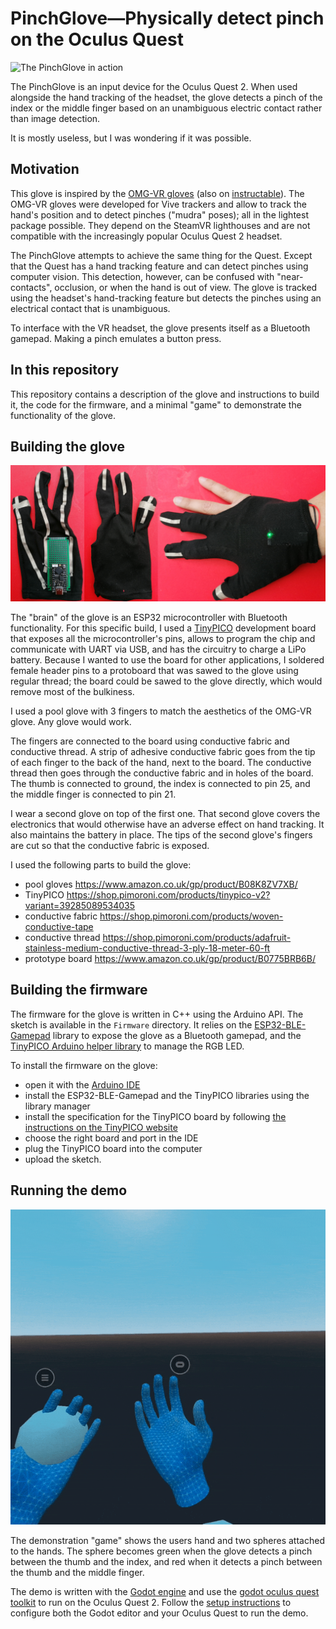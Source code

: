 PinchGlove—Physically detect pinch on the Oculus Quest
======================================================

![The PinchGlove in action](Assets/gloves.gif)

The PinchGlove is an input device for the Oculus Quest 2. When used alongside the hand tracking of the headset, the glove detects a pinch of the index or the middle finger based on an unambiguous electric contact rather than image detection.

It is mostly useless, but I was wondering if it was possible.

## Motivation

This glove is inspired by the [OMG-VR gloves](https://arxiv.org/abs/1901.03532) (also on [instructable](https://www.instructables.com/Etextile-VR-Gloves-for-Vive-Tracker/)). The OMG-VR gloves were developed for Vive trackers and allow to track the hand's position and to detect pinches ("mudra" poses); all in the lightest package possible. They depend on the SteamVR lighthouses and are not compatible with the increasingly popular Oculus Quest 2 headset.

The PinchGlove attempts to achieve the same thing for the Quest. Except that the Quest has a hand tracking feature and can detect pinches using computer vision. This detection, however, can be confused with "near-contacts", occlusion, or when the hand is out of view. The glove is tracked using the headset's hand-tracking feature but detects the pinches using an electrical contact that is unambiguous.

To interface with the VR headset, the glove presents itself as a Bluetooth gamepad. Making a pinch emulates a button press.

## In this repository

This repository contains a description of the glove and instructions to build it, the code for the firmware, and a minimal "game" to demonstrate the functionality of the glove.

## Building the glove

![The PinchGlove seen without the second glove from the back and from the palm, and with the second glove](Assets/hand_composition.png)

The "brain" of the glove is an ESP32 microcontroller with Bluetooth functionality. For this specific build, I used a [TinyPICO](https://www.tinypico.com/) development board that exposes all the microcontroller's pins, allows to program the chip and communicate with UART via USB, and has the circuitry to charge a LiPo battery. Because I wanted to use the board for other applications, I soldered female header pins to a protoboard that was sawed to the glove using regular thread; the board could be sawed to the glove directly, which would remove most of the bulkiness.

I used a pool glove with 3 fingers to match the aesthetics of the OMG-VR glove. Any glove would work.

The fingers are connected to the board using conductive fabric and conductive thread. A strip of adhesive conductive fabric goes from the tip of each finger to the back of the hand, next to the board. The conductive thread then goes through the conductive fabric and in holes of the board. The thumb is connected to ground, the index is connected to pin 25, and the middle finger is connected to pin 21.

I wear a second glove on top of the first one. That second glove covers the electronics that would otherwise have an adverse effect on hand tracking. It also maintains the battery in place. The tips of the second glove's fingers are cut so that the conductive fabric is exposed.

I used the following parts to build the glove:

* pool gloves <https://www.amazon.co.uk/gp/product/B08K8ZV7XB/>
* TinyPICO <https://shop.pimoroni.com/products/tinypico-v2?variant=39285089534035>
* conductive fabric <https://shop.pimoroni.com/products/woven-conductive-tape>
* conductive thread <https://shop.pimoroni.com/products/adafruit-stainless-medium-conductive-thread-3-ply-18-meter-60-ft>
* prototype board <https://www.amazon.co.uk/gp/product/B0775BRB6B/>

## Building the firmware

The firmware for the glove is written in C++ using the Arduino API. The sketch is available in the `Firmware` directory. It relies on the [ESP32-BLE-Gamepad](https://github.com/lemmingDev/ESP32-BLE-Gamepad) library to expose the glove as a Bluetooth gamepad, and the [TinyPICO Arduino helper library](https://www.tinypico.com/code-examples) to manage the RGB LED.

To install the firmware on the glove:

* open it with the [Arduino IDE](https://www.arduino.cc/en/software)
* install the ESP32-BLE-Gamepad and the TinyPICO libraries using the library manager
* install the specification for the TinyPICO board by following [the instructions on the TinyPICO website](https://www.tinypico.com/gettingstarted)
* choose the right board and port in the IDE
* plug the TinyPICO board into the computer
* upload the sketch.

## Running the demo

![In-game view of the demo](Assets/demo.gif)

The demonstration "game" shows the users hand and two spheres attached to the hands. The sphere becomes green when the glove detects a pinch between the thumb and the index, and red when it detects a pinch between the thumb and the middle finger.

The demo is written with the [Godot engine](https://godotengine.org/) and use the [godot oculus quest toolkit](https://github.com/NeoSpark314/godot_oculus_quest_toolkit) to run on the Oculus Quest 2. Follow the [setup instructions](https://github.com/NeoSpark314/godot_oculus_quest_toolkit/wiki/Tutorial-01-Setup) to configure both the Godot editor and your Oculus Quest to run the demo.
